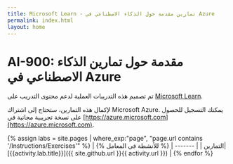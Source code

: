 ```yaml
---
title: Microsoft Learn - تمارين مقدمة حول الذكاء الاصطناعي في Azure
permalink: index.html
layout: home
---
```


# AI-900: مقدمة حول تمارين الذكاء الاصطناعي في Azure

تم تصميم هذه التدريبات العملية لدعم محتوى التدريب على [Microsoft Learn](https://docs.microsoft.com/training/).

لإكمال هذه التمارين، ستحتاج إلى اشتراك Microsoft Azure. يمكنك التسجيل للحصول على نسخة تجريبية مجانية في [https://azure.microsoft.com](https://azure.microsoft.com).

{% assign labs = site.pages | where_exp:"page", "page.url contains '/Instructions/Exercises'" %}
| التمارين |
| ------- | 
{% للأنشطة في المعامل %}| [{{activity.lab.title}}]({{ site.github.url }}{{ activity.url }}) |
{% endfor %}
